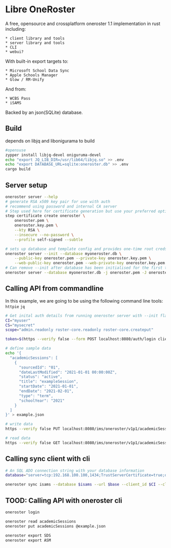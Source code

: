 # Libre OneRoster

A free, opensource and crossplatform oneroster 1.1 implementation in rust including:

    * client library and tools
    * server library and tools
    * CLI
    * webui?

With built-in export targets to:
    
    * Microsoft School Data Sync
    * Apple Schools Manager
    * Glow / RM-Unify

And from:
    
    * WCBS Pass
    * iSAMS

Backed by an json(SQLite) database.

## Build 

depends on libjq and libonigurama to build

```bash
#opensuse
zypper install libjq-devel oniguruma-devel
echo "export JQ_LIB_DIR=/usr/lib64/libjq.so" >> .env
echo "export DATABASE_URL=sqlite:oneroster.db" >> .env
cargo build 
```

## Server setup

```bash
oneroster server --help
# generate RSA x509 key pair for use with auth
# recommend using password and internal CA server
# Step used here for certificate generation but use your preferred option (openssl, certreq, etc)
step certificate create oneroster \
    oneroster.pem \
    oneroster.key.pem \
    --kty RSA \
    --insecure --no-password \
    --profile self-signed --subtle

# sets up database and template config and provides one-time root creds
oneroster server --init --database myoneroster.db \
    --public-key oneroster.pem --private-key oneroster.key.pem \
    --web-public-key oneroster.pem --web-private-key oneroster.key.pem
# Can remove --init after database has been initialised for the first time
oneroster server --database myoneroster.db -j oneroster.pem -J oneroster.key.pem -w oneroster.pem -W oneroster.key.pem
```

## Calling API from commandline

In this example, we are going to be using the following command line tools: `httpie` `jq`
```bash
# Get inital auth details from running oneroster server with --init flag
CI="myuser"
CS="mysecret"
scope="admin.readonly roster-core.readonly roster-core.createput"

token=$(https --verify false --form POST localhost:8080/auth/login client_id=$CI client_secret=$CS scope="$scopes" | jq .access_token | xargs)

# define sample data
echo '{
  "academicSessions": [
    {
      "sourcedId": "01",
      "dateLastModified": "2021-01-01 00:00:00Z",
      "status": "active",
      "title": "exampleSession",
      "startDate": "2021-01-01",
      "endDate": "2021-02-01",
      "type": "term",
      "schoolYear": "2021"
    }
  ]
}' > example.json

# write data
https --verify false PUT localhost:8080/ims/oneroster/v1p1/academicSessions Authorization:"Bearer $token" < example.json

# read data
https --verify false GET localhost:8080/ims/oneroster/v1p1/academicSessions Authorization:"Bearer $token"
```


## Calling sync client with cli
```bash
# An SQL ADO connection string with your database information
database="server=tcp:192.168.100.100,1434;TrustServerCertificate=true;database=myDbInstance;username=onerosterService;password=aPassword;encrypt=true"

oneroster sync isams --database $isams --url $base --client_id $CI --client_secret $CS --scope roster-core.createput --year 2020
```

## TOOD: Calling API with oneroster cli
```bash
oneroster login

oneroster read academicSessions
oneroster put academicSessions @example.json

oneroster export SDS
oneroster export ASM
```

